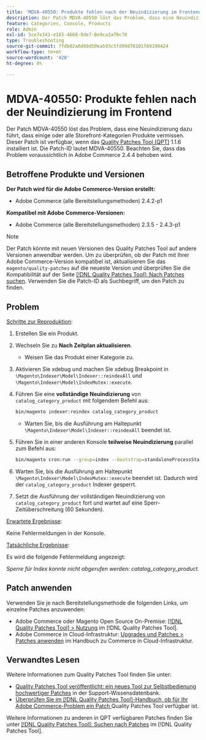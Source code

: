 ```yaml
---
title: 'MDVA-40550: Produkte fehlen nach der Neuindizierung im Frontend'
description: Der Patch MDVA-40550 löst das Problem, dass eine Neuindizierung dazu führt, dass einige oder alle Storefront-Kategorien Produkte vermissen. Dieser Patch ist verfügbar, wenn das [Quality Patches Tool (QPT)](https://experienceleague.adobe.com/de/docs/commerce-operations/tools/quality-patches-tool/quality-patches-tool-to-self-serve-quality-patches) 1.1.6 installiert ist. Die Patch-ID lautet MDVA-40550. Beachten Sie, dass das Problem voraussichtlich in Adobe Commerce 2.4.4 behoben wird.
feature: Categories, Console, Products
role: Admin
exl-id: 5ce7e341-e165-4668-9de7-8e9ca3a70c70
type: Troubleshooting
source-git-commit: 7fdb02a6d89d50ea593c5fd99d78101f89198424
workflow-type: tm+mt
source-wordcount: '428'
ht-degree: 0%

---
```


# MDVA-40550: Produkte fehlen nach der Neuindizierung im Frontend

Der Patch MDVA-40550 löst das Problem, dass eine Neuindizierung dazu führt, dass einige oder alle Storefront-Kategorien Produkte vermissen. Dieser Patch ist verfügbar, wenn das [Quality Patches Tool (QPT)](https://experienceleague.adobe.com/de/docs/commerce-operations/tools/quality-patches-tool/quality-patches-tool-to-self-serve-quality-patches) 1.1.6 installiert ist. Die Patch-ID lautet MDVA-40550. Beachten Sie, dass das Problem voraussichtlich in Adobe Commerce 2.4.4 behoben wird.

## Betroffene Produkte und Versionen

**Der Patch wird für die Adobe Commerce-Version erstellt:**

* Adobe Commerce (alle Bereitstellungsmethoden) 2.4.2-p1

**Kompatibel mit Adobe Commerce-Versionen:**

* Adobe Commerce (alle Bereitstellungsmethoden) 2.3.5 - 2.4.3-p1

>[!NOTE]
>
>Der Patch könnte mit neuen Versionen des Quality Patches Tool auf andere Versionen anwendbar werden. Um zu überprüfen, ob der Patch mit Ihrer Adobe Commerce-Version kompatibel ist, aktualisieren Sie das `magento/quality-patches` auf die neueste Version und überprüfen Sie die Kompatibilität auf der Seite [[!DNL Quality Patches Tool]: Nach Patches suchen](https://experienceleague.adobe.com/de/docs/commerce-operations/tools/quality-patches-tool/quality-patches-tool-to-self-serve-quality-patches). Verwenden Sie die Patch-ID als Suchbegriff, um den Patch zu finden.

## Problem

<u>Schritte zur Reproduktion</u>:

1. Erstellen Sie ein Produkt.
1. Wechseln Sie zu **Nach Zeitplan aktualisieren**.
   * Weisen Sie das Produkt einer Kategorie zu.
1. Aktivieren Sie xdebug und machen Sie xdebug Breakpoint in `\Magento\Indexer\Model\Indexer::reindexAll` und `\Magento\Indexer\Model\IndexMutex::execute`.
1. Führen Sie eine **vollständige Neuindizierung** von `catalog_category_product` mit folgendem Befehl aus:

   ```bash
   bin/magento indexer:reindex catalog_category_product
   ```

   * Warten Sie, bis die Ausführung am Haltepunkt `\Magento\Indexer\Model\Indexer::reindexAll` beendet ist.

1. Führen Sie in einer anderen Konsole **teilweise Neuindizierung** parallel zum Befehl aus:

   ```bash
   bin/magento cron:run --group=index --bootstrap=standaloneProcessStarted=1
   ```

1. Warten Sie, bis die Ausführung am Haltepunkt `\Magento\Indexer\Model\IndexMutex::execute` beendet ist. Dadurch wird der `catalog_category_product` Indexer gesperrt.
1. Setzt die Ausführung der vollständigen Neuindizierung von `catalog_category_product` fort und wartet auf eine Sperr-Zeitüberschreitung (60 Sekunden).

<u>Erwartete Ergebnisse</u>:

Keine Fehlermeldungen in der Konsole.

<u>Tatsächliche Ergebnisse</u>:

Es wird die folgende Fehlermeldung angezeigt:

*Sperre für Index konnte nicht abgerufen werden: catalog_category_product.*

## Patch anwenden

Verwenden Sie je nach Bereitstellungsmethode die folgenden Links, um einzelne Patches anzuwenden:

* Adobe Commerce oder Magento Open Source On-Premise: [[!DNL Quality Patches Tool] > Nutzung](/help/tools/quality-patches-tool/usage.md) im [!DNL Quality Patches Tool].
* Adobe Commerce in Cloud-Infrastruktur: [Upgrades und Patches > Patches anwenden](https://experienceleague.adobe.com/docs/commerce-cloud-service/user-guide/develop/upgrade/apply-patches.html?lang=de) im Handbuch zu Commerce in Cloud-Infrastruktur.

## Verwandtes Lesen

Weitere Informationen zum Quality Patches Tool finden Sie unter:

* [Quality Patches Tool veröffentlicht: ein neues Tool zur Selbstbedienung hochwertiger Patches](https://experienceleague.adobe.com/de/docs/commerce-operations/tools/quality-patches-tool/quality-patches-tool-to-self-serve-quality-patches) in der Support-Wissensdatenbank.
* [Überprüfen Sie im [!DNL Quality Patches Tool]-Handbuch, ob für Ihr Adobe Commerce-Problem ein Patch ](/help/tools/quality-patches-tool/patches-available-in-qpt/check-patch-for-magento-issue-with-magento-quality-patches.md) Quality Patches Tool verfügbar ist.

Weitere Informationen zu anderen in QPT verfügbaren Patches finden Sie unter [[!DNL Quality Patches Tool]: Suchen nach Patches](https://experienceleague.adobe.com/tools/commerce-quality-patches/index.html?lang=de) im [!DNL Quality Patches Tool].
